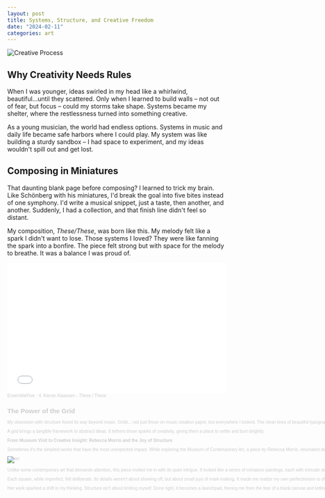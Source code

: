 ```yaml
---
layout: post
title: Systems, Structure, and Creative Freedom
date: "2024-02-11"
categories: art
---
```


![Creative Process](https://res.cloudinary.com/dhcx3vzmg/image/upload/v1708099423/acinziwryumm1luzumdn.jpg)

## **Why Creativity Needs Rules**

When I was younger, ideas swirled in my head like a whirlwind, beautiful...until they scattered. Only when I learned to build walls – not out of fear, but focus – could my storms take shape. Systems became my shelter, where the restlessness turned into something creative.

As a young musician, the world had endless options. Systems in music and daily life became safe harbors where I could play. My system was like building a sturdy sandbox – I had space to experiment, and my ideas wouldn't spill out and get lost.

## **Composing in Miniatures**

That daunting blank page before composing? I learned to trick my brain. Like Schönberg with his miniatures, I'd break the goal into five bites instead of one symphony. I'd write a musical snippet, just a taste, then another, and another. Suddenly, I had a collection, and that finish line didn't feel so distant.

My composition, _These/These_, was born like this. My melody felt like a spark I didn't want to lose. Those systems I loved? They were like fanning the spark into a bonfire. The piece felt strong but with space for the melody to breathe. It was a balance I was proud of.

<iframe width="100%" height="300" scrolling="no" frameborder="no" allow="autoplay" src="[https://w.soundcloud.com/player/?url=https%3A//api.soundcloud.com/tracks/151415958&color=%23e46c5c&auto_play=false&hide_related=false&show_comments=true&show_user=true&show_reposts=false&show_teaser=true&visual=true"></iframe><div](https://w.soundcloud.com/player/?url=https%3A//api.soundcloud.com/tracks/151415958&color=%23e46c5c&auto_play=false&hide_related=false&show_comments=true&show_user=true&show_reposts=false&show_teaser=true&visual=true%22%3E%3C/iframe%3E%3Cdiv) style="font-size: 10px; color: #cccccc;line-break: anywhere;word-break: normal;overflow: hidden;white-space: nowrap;text-overflow: ellipsis; font-family: Interstate,Lucida Grande,Lucida Sans Unicode,Lucida Sans,Garuda,Verdana,Tahoma,sans-serif;font-weight: 100;"><a href="https://soundcloud.com/ensemblefive" title="EnsembleFive" target="_blank" style="color: #cccccc; text-decoration: none;">EnsembleFive</a> · <a href="https://soundcloud.com/ensemblefive/4-kieran-klaassen-these-these" title="4. Kieran Klaassen - These / These" target="_blank" style="color: #cccccc; text-decoration: none;">4. Kieran Klaassen - These / These</a></div>

## **The Power of the Grid**

My obsession with structure found its way beyond music. Grids... not just those on music notation paper, but everywhere I looked. The clean lines of beautiful typography, the way well-designed pages guide the eye, and even the invisible layout of thoughts in my mind have a structure supporting them.

A grid brings a tangible framework to abstract ideas. It tethers those sparks of creativity, giving them a place to settle and burn brightly.

**From Museum Visit to Creative Insight: Rebecca Morris and the Joy of Structure**

Sometimes it's the simplest works that have the most unexpected impact. While exploring the Museum of Contemporary Art, a piece by Rebecca Morris, resonated deeply with my own creative approach.

![art](https://res.cloudinary.com/dhcx3vzmg/image/upload/v1708099537/y2v5jpr0bmq9lt6vldlk.jpg)

Unlike some contemporary art that demands attention, this piece invited me in with its quiet intrigue. It looked like a series of miniature paintings, each with intricate details and subtle variations. Initially, it was just playful and fun, but that feeling evolved. Looking closer, I found a sense of peace amidst the structure.

Each square, while imperfect, felt deliberate. Its details weren't about showing off, but about small joys of mark-making. It made me realize my own perfectionism is often a creativity killer. Morris's piece didn't just visually please, it reminded me that the process itself can bring happiness. It's within those little details, and the space for play within a framework, that the magic can happen.

Her work sparked a shift in my thinking. Structure isn't about limiting myself. Done right, it becomes a launchpad, freeing me from the fear of a blank canvas and letting me start and build something worthwhile. This, to me, is the true gift Morris's piece offered – a simple reminder that creativity can be found and nurtured, even within the tightest of spaces.

